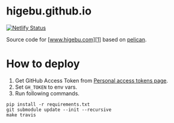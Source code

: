 # higebu.github.io

[![Netlify Status](https://api.netlify.com/api/v1/badges/f06e21b3-4832-4b35-a62b-0326558e068d/deploy-status)](https://app.netlify.com/sites/laughing-jang-b074cf/deploys)

Source code for [www.higebu.com][1] based on [pelican][2].

# How to deploy

1. Get GitHub Access Token from [Personal access tokens page](https://github.com/settings/tokens).
2. Set `GH_TOKEN` to env vars.
3. Run following commands.

```
pip install -r requirements.txt
git submodule update --init --recursive
make travis
```

 [1]: http://www.higebu.com/
 [2]: http://docs.getpelican.com/
